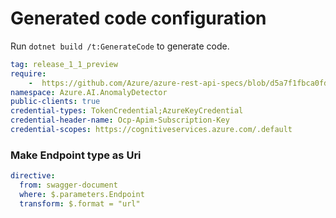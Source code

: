 # Generated code configuration

Run `dotnet build /t:GenerateCode` to generate code.

``` yaml
tag: release_1_1_preview
require:
    -  https://github.com/Azure/azure-rest-api-specs/blob/d5a7f1fbca0fd9b16cc1e1a9016d4a0ea31a5d53/specification/cognitiveservices/data-plane/AnomalyDetector/readme.md
namespace: Azure.AI.AnomalyDetector
public-clients: true
credential-types: TokenCredential;AzureKeyCredential
credential-header-name: Ocp-Apim-Subscription-Key
credential-scopes: https://cognitiveservices.azure.com/.default
```

### Make Endpoint type as Uri

``` yaml
directive:
  from: swagger-document
  where: $.parameters.Endpoint
  transform: $.format = "url"
```